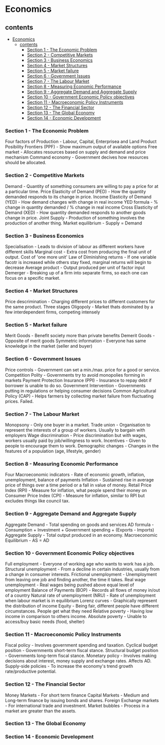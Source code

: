 # Economics

## contents
- [Economics](#economics)
  - [contents](#contents)
    - [Section 1 - The Economic Problem](#section-1---the-economic-problem)
    - [Section 2 - Competitive Markets](#section-2---competitive-markets)
    - [Section 3 - Business Economics](#section-3---business-economics)
    - [Section 4 - Market Structures](#section-4---market-structures)
    - [Section 5 - Market failure](#section-5---market-failure)
    - [Section 6 - Government Issues](#section-6---government-issues)
    - [Section 7 - The Labour Market](#section-7---the-labour-market)
    - [Section 8 - Measuring Economic Performance](#section-8---measuring-economic-performance)
    - [Section 9 - Aggregate Demand and Aggregate Supply](#section-9---aggregate-demand-and-aggregate-supply)
    - [Section 10 - Government Economic Policy objectives](#section-10---government-economic-policy-objectives)
    - [Section 11 - Macroeconomic Policy Instruments](#section-11---macroeconomic-policy-instruments)
    - [Section 12 - The Financial Sector](#section-12---the-financial-sector)
    - [Section 13 - The Global Economy](#section-13---the-global-economy)
    - [Section 14 - Economic Development](#section-14---economic-development)


### Section 1 - The Economic Problem
Four factors of Production - Labour, Capital, Enterprisea and Land
Product Posibility Frontiers (PPF) - Show maximum output of available options
Free market - Allocates resources based on supply and demand and price mechanism
Command economy - Government decives how resources should be allocated.


### Section 2 - Competitive Markets
Demand - Quantity of something consumers are willing to pay a price for at a particular time.
Price Elasticity of Demand (PED) - How the quantity demanded responds to its change in price.
Income Elasticity of Demand (YED) - How demand changes with change in real income
YED formula - % change in quantity demanded / % change in real income
Cross Elasticity of Demand (XED) - How quantity demanded responds to another goods change in price.
Joint Supply - Production of something involves the production of another thing.
Market equilibrium - Supply = Demand

### Section 3 - Business Economics
Specialisation - Leads to division of labour as different workers have different skills
Marginal cost - Extra cost from producing the final unit of output. Cost of 'one more unit'
Law of Diminishing returns - If one variable facotr is increased while others stay fixed, marginal returns will begin to decrease
Average product - Output produced per unit of factor input
Demerger - Breaking up of a firm into separate firms, so each one can focus on a specific market.

### Section 4 - Market Structures
Price descrimination - Charging different prices to different customers for the same product. Three stages
Oligopoly - Market thats dominated by a few interdependent firms, competing intensely



### Section 5 - Market failure
Merit Goods - Benefit society more than private benefits
Demerit Goods - Opposite of merit goods
Symmetric information - Everyone has same knowledge in the market (seller and buyer)



### Section 6 - Government Issues
Price controls - Government can set a min./max. price for a good or service.
Competition Polity - Governments try to avoid monopolies forming in markets
Payment Protection Insurance (PPI) - Insurance to repay debt if borrower is unable to do so.
Government Intervention - Governments putting in regulations or helping consumer decisions
Common Agricultural Policy (CAP) - Helps farmers by collecting market failure from fluctuating prices. Failed.



### Section 7 - The Labour Market
Monopsony - Only one buyer in a market.
Trade union - Organisation to represent the interests of a group of workers. Usually to bargain with employers
Wage discrimination - Price discrimination but with wages, workers usually paid by job/willingness to work.
Incentives - Given to people to encourage them to work.
Demographic changes - Changes in the features of a population (age, lifestyle, gender)


### Section 8 - Measuring Economic Performance
Four Macroeconomic indicators - Rate of economic growth, inflation, unemployment, balance of payments
Inflation - Sustained rise in average price of things over a time period or a fall in value of money.
Retail Price Index (RPI) - Measure for inflation, what people spend their money on
Consumer Price Index (CPI) - Measure for inflation, similar to RPI but excludes things like council tax.


### Section 9 - Aggregate Demand and Aggregate Supply
Aggregate Demand - Total spending on goods and services
AD formula - Consumption + Investment + Government spending + (Exports - Imports)
Aggregate Supply - Total output produced in an economy.
Macroeconomic Equilibrium - AS = AD

### Section 10 - Government Economic Policy objectives
Full employment - Everyone of working age who wants to work has a job.
Structural unemployment - From a decline in certain industries, usually from a change in consumer interests.
Frictional unemployment - Unemployment from leaving one job and finding another, the time it takes.
Real wage unemployment - Real wages being pushed above equal level of employment
Balance of Payments (BOP) - Records all flows of money in/out of a country
Natural rate of unemployment (NRU) - Rate of unemployment when labour market is in equilibrium
Lorenz curves - Graphically represent the distribution of income
Equity - Being fair, different people have different circumstances. People get what they need
Relative poverty - Having low income in comparison to others income.
Absolute poverty - Unable to access/buy basic needs (food, shelter)

### Section 11 - Macroeconomic Policy Instruments
Fiscal policy - Involves government spending and taxation.
Cyclical budget position - Governments short-term fiscal stance.
Structural budget position - Governments long-term fiscal stance.
Monetary policy - Involves making decisions about interest, money supply and exchange rates. Affects AD.
Supply-side policies - To increase the economy's trend growth rate/productive potential.

### Section 12 - The Financial Sector
Money Markets - For short term finance
Capital Markets - Medium and Long-term finance by issuing bonds and shares.
Foreign Exchange markets - For international trade and investment.
Market bubbles - Process in a market are greater than the assets.


### Section 13 - The Global Economy

### Section 14 - Economic Development

